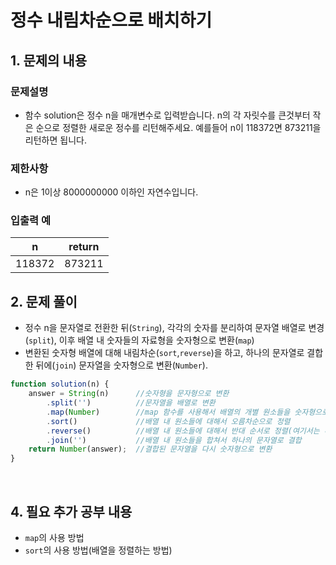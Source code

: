 # 정수 내림차순으로 배치하기

## 1. 문제의 내용

### 문제설명
- 함수 solution은 정수 n을 매개변수로 입력받습니다. n의 각 자릿수를 큰것부터 작은 순으로 정렬한 새로운 정수를 리턴해주세요. 예를들어 n이 118372면 873211을 리턴하면 됩니다.

### 제한사항
- n은 1이상 8000000000 이하인 자연수입니다.

### 입출력 예
| n      | return |
|--------|:------:|
| 118372 | 873211 |

## 2. 문제 풀이
- 정수 n을 문자열로 전환한 뒤(`String`), 각각의 숫자를 분리하여 문자열 배열로 변경(`split`), 이후 배열 내 숫자들의 자료형을 숫자형으로 변환(`map`)
- 변환된 숫자형 배열에 대해 내림차순(`sort`,`reverse`)을 하고, 하나의 문자열로 결합한 뒤에(`join`) 문자열을 숫자형으로 변환(`Number`).


```JavaScript
function solution(n) {
    answer = String(n)      //숫자형을 문자형으로 변환
        .split('')          //문자열을 배열로 변환
        .map(Number)        //map 함수를 사용해서 배열의 개별 원소들을 숫자형으로 변환
        .sort()             //배열 내 원소들에 대해서 오름차순으로 정렬
        .reverse()          //배열 내 원소들에 대해서 반대 순서로 정렬(여기서는 내림차순)
        .join('')           //배열 내 원소들을 합쳐서 하나의 문자열로 결합
    return Number(answer);  //결합된 문자열을 다시 숫자형으로 변환
}
```


<br>

## 4. 필요 추가 공부 내용
- `map`의 사용 방법
- `sort`의 사용 방법(배열을 정렬하는 방법)
